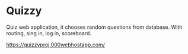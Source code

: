 # Quizzy
Quiz web application, it chooses random questions from database. With routing, sing in, log in, scoreboard.

https://quizzyproj.000webhostapp.com/


